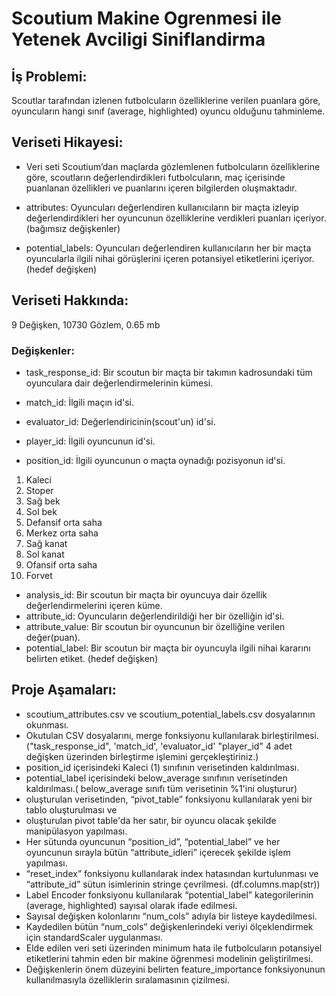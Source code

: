 # Scoutium Makine Ogrenmesi ile Yetenek Avciligi Siniflandirma

## İş Problemi:

Scoutlar tarafından izlenen futbolcuların özelliklerine verilen puanlara göre, oyuncuların hangi sınıf (average, highlighted) oyuncu olduğunu tahminleme.

## Veriseti Hikayesi:

* Veri seti Scoutium’dan maçlarda gözlemlenen futbolcuların özelliklerine göre, scoutların değerlendirdikleri futbolcuların, maç içerisinde puanlanan özellikleri ve puanlarını içeren bilgilerden oluşmaktadır.

* attributes: Oyuncuları değerlendiren kullanıcıların bir maçta izleyip değerlendirdikleri her oyuncunun özelliklerine verdikleri puanları içeriyor. (bağımsız değişkenler)

* potential_labels: Oyuncuları değerlendiren kullanıcıların her bir maçta oyuncularla ilgili nihai görüşlerini içeren potansiyel etiketlerini içeriyor. (hedef değişken)

## Veriseti Hakkında:

9 Değişken, 10730 Gözlem, 0.65 mb

### Değişkenler:

* task_response_id: Bir scoutun bir maçta bir takımın kadrosundaki tüm oyunculara dair değerlendirmelerinin kümesi.

* match_id: İlgili maçın id'si.

* evaluator_id: Değerlendiricinin(scout'un) id'si.

* player_id: İlgili oyuncunun id'si.

*  position_id: İlgili oyuncunun o maçta oynadığı pozisyonun id'si.
  1.  Kaleci
  2.  Stoper
  3.  Sağ bek
  4.  Sol bek
  5.  Defansif orta saha
  6.  Merkez orta saha
  7.  Sağ kanat
  8.  Sol kanat
  9.  Ofansif orta saha
  10.  Forvet

* analysis_id: Bir scoutun bir maçta bir oyuncuya dair özellik değerlendirmelerini içeren küme.
* attribute_id: Oyuncuların değerlendirildiği her bir özelliğin id'si.
* attribute_value: Bir scoutun bir oyuncunun bir özelliğine verilen değer(puan).
* potential_label: Bir scoutun bir maçta bir oyuncuyla ilgili nihai kararını belirten etiket. (hedef değişken)

## Proje Aşamaları:

- scoutium_attributes.csv ve scoutium_potential_labels.csv dosyalarının okunması.
- Okutulan CSV dosyalarını, merge fonksiyonu kullanılarak birleştirilmesi.  ("task_response_id", 'match_id', 'evaluator_id' "player_id"  4 adet değişken üzerinden birleştirme işlemini gerçekleştiriniz.)
- position_id içerisindeki Kaleci (1) sınıfının verisetinden kaldırılması.
- potential_label içerisindeki below_average sınıfının verisetinden kaldırılması.( below_average sınıfı  tüm verisetinin %1'ini oluşturur)
- oluşturulan verisetinden, “pivot_table” fonksiyonu kullanılarak yeni bir tablo oluşturulması ve
- oluşturulan pivot table'da her satır, bir oyuncu olacak şekilde manipülasyon yapılması.
- Her sütunda oyuncunun “position_id”, “potential_label” ve her oyuncunun sırayla bütün “attribute_idleri” içerecek şekilde işlem yapılması.
- “reset_index” fonksiyonu kullanılarak index hatasından kurtulunması ve “attribute_id” sütun isimlerinin stringe çevrilmesi. (df.columns.map(str))
- Label Encoder fonksiyonu kullanılarak “potential_label” kategorilerinin (average, highlighted) sayısal olarak ifade edilmesi.
- Sayısal değişken kolonlarını “num_cols” adıyla bir listeye kaydedilmesi.
- Kaydedilen bütün “num_cols” değişkenlerindeki veriyi ölçeklendirmek için standardScaler uygulanması.
- Elde edilen veri seti üzerinden minimum hata ile futbolcuların potansiyel etiketlerini tahmin eden bir makine öğrenmesi modelinin geliştirilmesi.
- Değişkenlerin önem düzeyini belirten feature_importance fonksiyonunun kullanılmasıyla özelliklerin sıralamasının çizilmesi.

